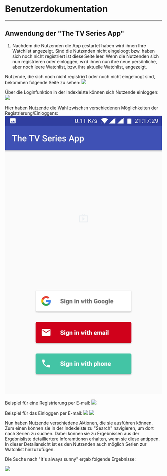 
# Benutzerdokumentation

---

## Anwendung der "The TV Series App"

1. Nachdem die Nutzenden die App gestartet haben wird ihnen Ihre Watchlist angezeigt. Sind die Nutzenden nicht eingeloogt bzw. haben sich noch nicht registriert ist diese Seite leer. Wenn die Nutzenden sich nun registrieren oder einloggen, wird ihnen nun ihre neue persönliche, aber noch leere Watchlist, bzw. ihre aktuelle Watchlist, angezeigt.

Nutzende, die sich noch nicht registriert oder noch nicht eingeloogt sind, bekommen folgende Seite zu sehen:
![](https://media.discordapp.net/attachments/402801501866688512/420679133346005003/Screenshot_20180306-211542.jpg?width=380&height=676)

Über die Loginfunktion in der Indexleiste können sich Nutzende einloggen:
![](https://media.discordapp.net/attachments/402801501866688512/420679136449658881/Screenshot_20180306-211546.jpg?width=380&height=676)

Hier haben Nutzende die Wahl zwischen verschiedenen Möglichkeiten der Registrierung/Einloggens:
![verschiedene Möglichkeiten zur Registrierung](./images/Screenshot_20180306-211730.jpg)

Beispiel für eine Registrierung per E-mail:
![](https://cdn.discordapp.com/attachments/402801501866688512/420679148567003136/Screenshot_20180306-211814.jpg)

Beispiel für das Einloggen per E-mail:
![](https://cdn.discordapp.com/attachments/402801501866688512/420679147430346763/Screenshot_20180306-211759.jpg)
![](https://cdn.discordapp.com/attachments/402801501866688512/420679243345952788/Screenshot_20180306-212624.jpg)

Nun haben Nutzende verschiedene Aktionen, die sie ausführen können. Zum einen können sie in der Indexleiste zu "Search" navigieren, um dort nach Serien zu suchen. Dabei können sie zu Ergebnissen aus der Ergebnisliste detailliertere Inforamtionen erhalten, wenn sie diese antippen. In dieser Detailansicht ist es den Nutzenden auch möglich Serien zur Watchlist hinzuzufügen.

Die Suche nach "It's always sunny" ergab folgende Ergebnisse:

![](https://media.discordapp.net/attachments/402801501866688512/420679131374551041/Screenshot_20180306-173349.jpg?width=380&height=676)

